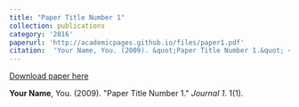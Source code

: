 ```yaml
---
title: "Paper Title Number 1"
collection: publications
category: '2016'
paperurl: 'http://academicpages.github.io/files/paper1.pdf'
citation:  'Your Name, You. (2009). &quot;Paper Title Number 1.&quot; <i>Journal 1</i>. 1(1).'
---
```

[Download paper here](http://academicpages.github.io/files/paper1.pdf)

**Your Name**, You. (2009). "Paper Title Number 1." <i>Journal 1</i>. 1(1).